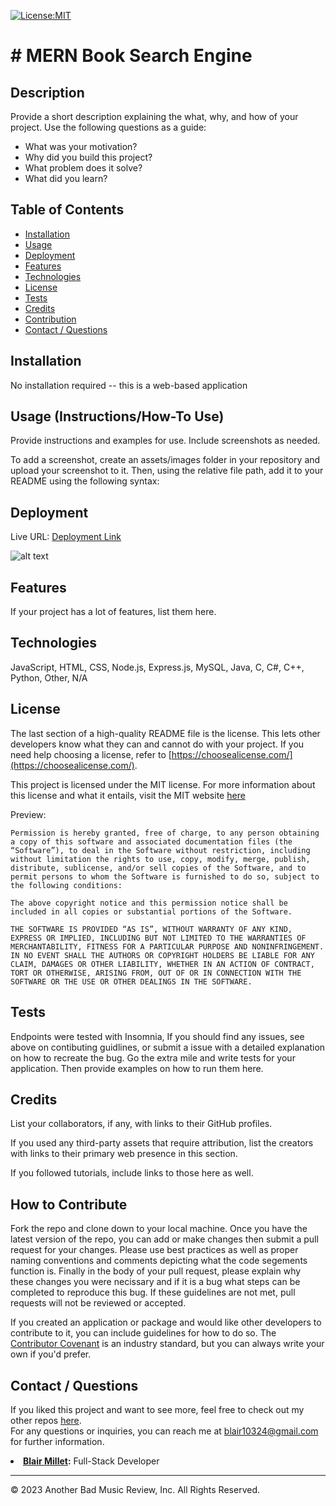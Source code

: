 [![License:MIT](https://img.shields.io/badge/License-MIT-yellow.svg)](https://opensource.org/licenses/MIT)

# # MERN Book Search Engine

## Description
Provide a short description explaining the what, why, and how of your project. Use the following questions as a guide:

- What was your motivation?
- Why did you build this project? 
- What problem does it solve?
- What did you learn?


## Table of Contents
- [Installation](#installation)
- [Usage](#usage)
- [Deployment](#deployment)
- [Features](#features)
- [Technologies](#technologies)
- [License](#license)
- [Tests](#tests)
- [Credits](#credits)
- [Contribution](#how-to-contribute)
- [Contact / Questions](#contact--questions)


## Installation
No installation required -- this is a web-based application


## Usage (Instructions/How-To Use)
Provide instructions and examples for use. Include screenshots as needed.

To add a screenshot, create an assets/images folder in your repository and upload your screenshot to it. Then, using the relative file path, add it to your README using the following syntax:


## Deployment
Live URL: <a href="deployed link">Deployment Link</a>
<!-- in the parentheses is just the relative path to the screenshot-->
![alt text](assets/images/screenshot.png)


## Features
If your project has a lot of features, list them here.


## Technologies
JavaScript, HTML, CSS, Node.js, Express.js, MySQL, Java, C, C#, C++, Python, Other, N/A


## License
The last section of a high-quality README file is the license. This lets other developers know what they can and cannot do with your project. If you need help choosing a license, refer to [https://choosealicense.com/](https://choosealicense.com/).

This project is licensed under the MIT license. For more information about this license and what it entails, visit the MIT website <a href="https://opensource.org/licenses/MIT">here</a>

Preview:

    Permission is hereby granted, free of charge, to any person obtaining a copy of this software and associated documentation files (the “Software”), to deal in the Software without restriction, including without limitation the rights to use, copy, modify, merge, publish, distribute, sublicense, and/or sell copies of the Software, and to permit persons to whom the Software is furnished to do so, subject to the following conditions:

    The above copyright notice and this permission notice shall be included in all copies or substantial portions of the Software.

    THE SOFTWARE IS PROVIDED “AS IS”, WITHOUT WARRANTY OF ANY KIND, EXPRESS OR IMPLIED, INCLUDING BUT NOT LIMITED TO THE WARRANTIES OF MERCHANTABILITY, FITNESS FOR A PARTICULAR PURPOSE AND NONINFRINGEMENT. IN NO EVENT SHALL THE AUTHORS OR COPYRIGHT HOLDERS BE LIABLE FOR ANY CLAIM, DAMAGES OR OTHER LIABILITY, WHETHER IN AN ACTION OF CONTRACT, TORT OR OTHERWISE, ARISING FROM, OUT OF OR IN CONNECTION WITH THE SOFTWARE OR THE USE OR OTHER DEALINGS IN THE SOFTWARE.


## Tests
Endpoints were tested with Insomnia, If you should find any issues, see above on contibuting guidlines, or submit a issue with a detailed explanation on how to recreate the bug.
Go the extra mile and write tests for your application. Then provide examples on how to run them here.


## Credits
List your collaborators, if any, with links to their GitHub profiles.

If you used any third-party assets that require attribution, list the creators with links to their primary web presence in this section.

If you followed tutorials, include links to those here as well.


## How to Contribute
Fork the repo and clone down to your local machine. Once you have the latest version of the repo, you can add or make changes then submit a pull request for your changes. Please use best practices as well as proper naming conventions and comments depicting what the code segements function is. Finally in the body of your pull request, please explain why these changes you were necissary and if it is a bug what steps can be completed to reproduce this bug. If these guidelines are not met, pull requests will not be reviewed or accepted.

If you created an application or package and would like other developers to contribute to it, you can include guidelines for how to do so. The [Contributor Covenant](https://www.contributor-covenant.org/) is an industry standard, but you can always write your own if you'd prefer.


## Contact / Questions
If you liked this project and want to see more, feel free to check out my other repos [here](https://github.com/blairrrrwho).  
For any questions or inquiries, you can reach me at blair10324@gmail.com for further information.    


<li><strong><a href="https://github.com/blairrrrwho" target="_blank">Blair Millet</a>:</strong> Full-Stack Developer</li>  

- - - - 
© 2023 Another Bad Music Review, Inc. All Rights Reserved.